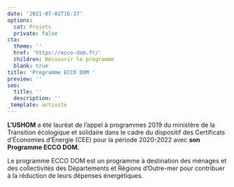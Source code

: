 ```yaml
---
date: '2021-07-01T16:37'
options:
  cat: Projets
  private: false
cta:
  theme: ''
  href: 'https://ecco-dom.fr/'
  children: Découvrir le programme
  blank: true
title: 'Programme ECCO DOM '
preview: ''
seo:
  title: ''
  description: ''
_template: activite
---
```


**L’USHOM** a été lauréat de l’appel à programmes 2019 du ministère de la Transition écologique et solidaire dans le cadre du dispositif des Certificats d’Économies d’Énergie (CEE) pour la période 2020-2022 avec **son Programme ECCO DOM.**

Le programme ECCO DOM est un programme à destination des ménages et des collectivités des Départements et Régions d’Outre-mer pour contribuer à la réduction de leurs dépenses énergétiques.
